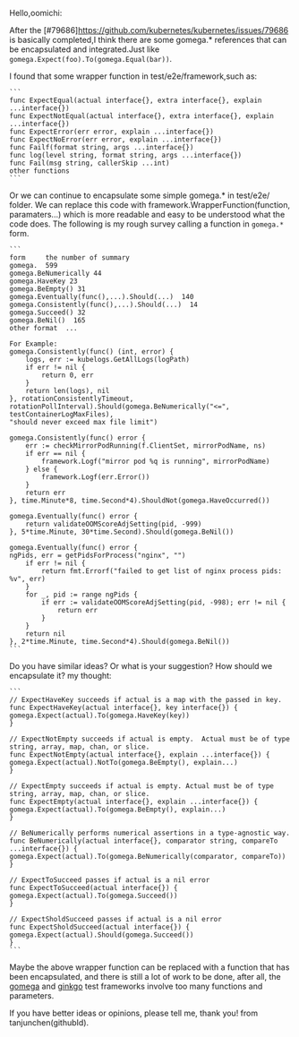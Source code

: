 Hello,oomichi:

After the [#79686]https://github.com/kubernetes/kubernetes/issues/79686 is basically completed,I think there are some gomega.* references that can be encapsulated and integrated.Just like `gomega.Expect(foo).To(gomega.Equal(bar))`.

I found that some wrapper function in test/e2e/framework,such as:

    ```
    func ExpectEqual(actual interface{}, extra interface{}, explain ...interface{})
    func ExpectNotEqual(actual interface{}, extra interface{}, explain ...interface{})
    func ExpectError(err error, explain ...interface{})
    func ExpectNoError(err error, explain ...interface{})
    func Failf(format string, args ...interface{})
    func log(level string, format string, args ...interface{})
    func Fail(msg string, callerSkip ...int) 
    other functions
    ```
Or we can continue to encapsulate some simple gomega.* in test/e2e/ folder. We can replace this code with framework.WrapperFunction(function, paramaters...) which is more readable and easy to be understood what the code does.
The following is my rough survey calling a function in `gomega.*` form.

    ```
    form     the number of summary
    gomega.  599
    gomega.BeNumerically 44 
    gomega.HaveKey 23
    gomega.BeEmpty() 31
    gomega.Eventually(func(),...).Should(...)  140
    gomega.Consistently(func(),...).Should(...)  14
    gomega.Succeed() 32
    gomega.BeNil()  165
    other format  ...

    For Example:
    gomega.Consistently(func() (int, error) {
        logs, err := kubelogs.GetAllLogs(logPath)
        if err != nil {
            return 0, err
        }
        return len(logs), nil
    }, rotationConsistentlyTimeout, rotationPollInterval).Should(gomega.BeNumerically("<=", testContainerLogMaxFiles),
    "should never exceed max file limit")

    gomega.Consistently(func() error {
        err := checkMirrorPodRunning(f.ClientSet, mirrorPodName, ns)
        if err == nil {
            framework.Logf("mirror pod %q is running", mirrorPodName)
        } else {
            framework.Logf(err.Error())
        }
        return err
    }, time.Minute*8, time.Second*4).ShouldNot(gomega.HaveOccurred())

    gomega.Eventually(func() error {
        return validateOOMScoreAdjSetting(pid, -999)
    }, 5*time.Minute, 30*time.Second).Should(gomega.BeNil())

    gomega.Eventually(func() error {
    ngPids, err = getPidsForProcess("nginx", "")
        if err != nil {
            return fmt.Errorf("failed to get list of nginx process pids: %v", err)
        }
        for _, pid := range ngPids {
            if err := validateOOMScoreAdjSetting(pid, -998); err != nil {
                return err
            }
        }
        return nil
    }, 2*time.Minute, time.Second*4).Should(gomega.BeNil())
    ```

Do you have similar ideas? Or what is your suggestion? How should we encapsulate it?
my thought:

    ```
    // ExpectHaveKey succeeds if actual is a map with the passed in key.
    func ExpectHaveKey(actual interface{}, key interface{}) {
    gomega.Expect(actual).To(gomega.HaveKey(key))
    }

    // ExpectNotEmpty succeeds if actual is empty.	Actual must be of type string, array, map, chan, or slice.
    func ExpectNotEmpty(actual interface{}, explain ...interface{}) {
    gomega.Expect(actual).NotTo(gomega.BeEmpty(), explain...)
    }

    // ExpectEmpty succeeds if actual is empty.	Actual must be of type string, array, map, chan, or slice.
    func ExpectEmpty(actual interface{}, explain ...interface{}) {
    gomega.Expect(actual).To(gomega.BeEmpty(), explain...)
    }

    // BeNumerically performs numerical assertions in a type-agnostic way.
    func BeNumerically(actual interface{}, comparator string, compareTo ...interface{}) {
    gomega.Expect(actual).To(gomega.BeNumerically(comparator, compareTo))
    }

    // ExpectToSucceed passes if actual is a nil error
    func ExpectToSucceed(actual interface{}) {
    gomega.Expect(actual).To(gomega.Succeed())
    }

    // ExpectSholdSucceed passes if actual is a nil error
    func ExpectSholdSucceed(actual interface{}) {
    gomega.Expect(actual).Should(gomega.Succeed())
    }
    ```

Maybe the above wrapper function can be replaced with a function that has been encapsulated, and there is still a lot of work to be done, after all, the [gomega](http://onsi.github.io/gomega/#benumericallycomparator-string-compareto-interface) and [ginkgo](http://onsi.github.io/ginkgo/#documenting-complex-its-by) test frameworks involve too many functions and parameters.

If you have better ideas or opinions, please tell me, thank you! from tanjunchen(githubId).